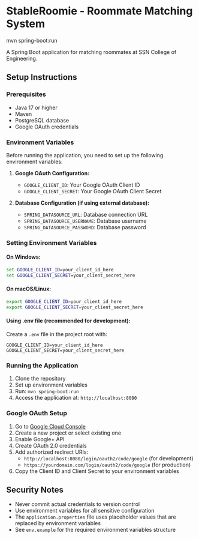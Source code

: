 # StableRoomie - Roommate Matching System

mvn spring-boot:run

A Spring Boot application for matching roommates at SSN College of Engineering.

## Setup Instructions

### Prerequisites

- Java 17 or higher
- Maven
- PostgreSQL database
- Google OAuth credentials

### Environment Variables

Before running the application, you need to set up the following environment variables:

1. **Google OAuth Configuration:**

   - `GOOGLE_CLIENT_ID`: Your Google OAuth Client ID
   - `GOOGLE_CLIENT_SECRET`: Your Google OAuth Client Secret

2. **Database Configuration (if using external database):**
   - `SPRING_DATASOURCE_URL`: Database connection URL
   - `SPRING_DATASOURCE_USERNAME`: Database username
   - `SPRING_DATASOURCE_PASSWORD`: Database password

### Setting Environment Variables

#### On Windows:

```cmd
set GOOGLE_CLIENT_ID=your_client_id_here
set GOOGLE_CLIENT_SECRET=your_client_secret_here
```

#### On macOS/Linux:

```bash
export GOOGLE_CLIENT_ID=your_client_id_here
export GOOGLE_CLIENT_SECRET=your_client_secret_here
```

#### Using .env file (recommended for development):

Create a `.env` file in the project root with:

```
GOOGLE_CLIENT_ID=your_client_id_here
GOOGLE_CLIENT_SECRET=your_client_secret_here
```

### Running the Application

1. Clone the repository
2. Set up environment variables
3. Run: `mvn spring-boot:run`
4. Access the application at: `http://localhost:8080`

### Google OAuth Setup

1. Go to [Google Cloud Console](https://console.cloud.google.com/)
2. Create a new project or select existing one
3. Enable Google+ API
4. Create OAuth 2.0 credentials
5. Add authorized redirect URIs:
   - `http://localhost:8080/login/oauth2/code/google` (for development)
   - `https://yourdomain.com/login/oauth2/code/google` (for production)
6. Copy the Client ID and Client Secret to your environment variables

## Security Notes

- Never commit actual credentials to version control
- Use environment variables for all sensitive configuration
- The `application.properties` file uses placeholder values that are replaced by environment variables
- See `env.example` for the required environment variables structure
